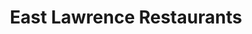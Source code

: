 ---
active: true
name: East Lawrence
sitemap: true
slug: east-lawrence
title: East Lawrence Restaurants
---